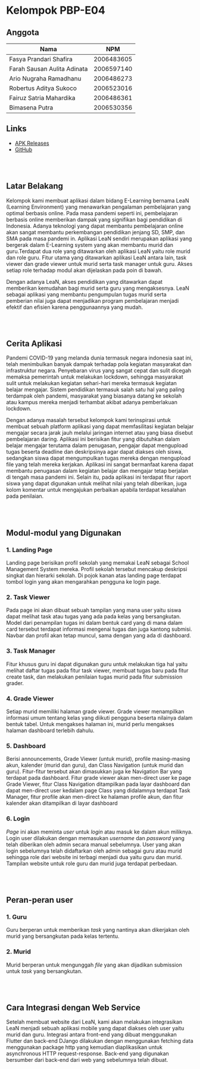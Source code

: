 # Kelompok PBP-E04

## Anggota
|              Nama           |    NPM     |
| --------------------------- | ---------- |
| Fasya Prandari Shafira      | 2006483605 |
| Farah Sausan Aulita Adinata | 2006597140 |
| Ario Nugraha Ramadhanu      | 2006486273 |
| Robertus Aditya Sukoco      | 2006523016 |
| Fairuz Satria Mahardika     | 2006486361 |
| Bimasena Putra              | 2006530356 |

## Links
- [APK Releases](https://github.com/robert-adit-sukoco/tk-pbp-uas/releases)
- [GitHub](https://github.com/farahaulita/pbp-tk)

<br></br>

## Latar Belakang
Kelompok kami membuat aplikasi dalam bidang E-Learning bernama LeaN (Learning Environment) yang menawarkan pengalaman pembelajaran yang optimal berbasis online. Pada masa pandemi seperti ini, pembelajaran berbasis online memberikan dampak yang signifikan bagi pendidikan di Indonesia. Adanya teknologi yang dapat membantu pembelajaran online akan sangat membantu perkembangan pendidikan jenjang SD, SMP, dan SMA pada masa pandemi in. Aplikasi LeaN sendiri merupakan aplikasi yang bergerak dalam E-Learning system yang akan membantu murid dan guru.Terdapat dua role yang ditawarkan oleh aplikasi LeaN yaitu role murid dan role guru. Fitur utama yang ditawarkan aplikasi LeaN antara lain, task viewer dan grade viewer untuk murid serta task manager untuk guru. Akses setiap role terhadap modul akan dijelaskan pada poin di bawah. 

Dengan adanya LeaN, akses pendidikan yang ditawarkan dapat memberikan kemudahan bagi murid serta guru yang mengaksesnya. LeaN sebagai aplikasi yang membantu pengumpulan tugas murid serta pemberian nilai juga dapat menjadikan program pembelajaran menjadi efektif dan efisien karena penggunaannya yang mudah. 

<br></br>

## Cerita Aplikasi
Pandemi COVID-19 yang melanda dunia termasuk negara indonesia saat ini, telah menimbulkan banyak dampak terhadap pola kegiatan masyarakat dan infrastruktur negara. Penyebaran virus yang sangat cepat dan sulit dicegah memaksa pemerintah untuk melakukan lockdown, sehingga masyarakat sulit untuk melakukan kegiatan sehari-hari mereka termasuk kegiatan belajar mengajar. Sistem pendidikan termasuk salah satu hal yang paling terdampak oleh pandemi, masyarakat yang biasanya datang ke sekolah atau kampus mereka menjadi terhambat akibat adanya pemberlakuan lockdown.

Dengan adanya masalah tersebut kelompok kami terinspirasi untuk membuat sebuah platform aplikasi yang dapat memfasilitasi kegiatan belajar mengajar secara jarak jauh melalui jaringan internet atau yang biasa disebut pembelajaran daring. Aplikasi ini berisikan fitur yang dibutuhkan dalam belajar mengajar terutama dalam penugasan, pengajar dapat mengupload tugas beserta deadline dan deskripsinya agar dapat diakses oleh siswa, sedangkan siswa dapat mengumpulkan tugas mereka dengan mengupload file yang telah mereka kerjakan. Aplikasi ini sangat bermanfaat karena dapat membantu penugasan dalam kegiatan belajar dan mengajar tetap berjalan di tengah masa pandemi ini. Selain itu, pada aplikasi ini terdapat fitur raport siswa yang dapat digunakan untuk melihat nilai yang telah diberikan, juga kolom komentar untuk mengajukan perbaikan apabila terdapat kesalahan pada penilaian.

<br></br>


## Modul-modul yang Digunakan
### 1. Landing Page
Landing page berisikan profil sekolah yang memakai LeaN sebagai School Management System mereka. Profil sekolah tersebut mencakup deskripsi singkat dan hierarki sekolah. Di pojok kanan atas landing page terdapat tombol login yang akan mengarahkan pengguna ke login page.

### 2. Task Viewer
Pada page ini akan dibuat sebuah tampilan yang mana user yaitu siswa dapat melihat task atau tugas yang ada pada kelas yang bersangkutan. Model dari penampilan tugas ini dalam bentuk card yang di mana dalam card tersebut terdapat informasi mengenai tugas dan juga kantong submisi. Navbar dan profil akan tetap muncul, sama dengan yang ada di dashboard.


### 3. Task Manager
Fitur khusus guru ini dapat digunakan guru untuk melakukan tiga hal yaitu melihat daftar tugas pada fitur task viewer, membuat tugas baru pada fitur create task, dan melakukan penilaian tugas murid pada fitur submission grader.


### 4. Grade Viewer
Setiap murid memiliki halaman grade viewer. Grade viewer menampilkan informasi umum tentang kelas yang diikuti pengguna beserta nilainya dalam bentuk tabel. Untuk mengakses halaman ini, murid perlu mengakses halaman dashboard terlebih dahulu.

### 5. Dashboard
Berisi announcements, Grade Viewer (untuk murid), profile masing-masing akun, kalender (murid dan guru), dan Class Navigation (untuk murid dan guru). Fitur-fitur tersebut akan dimasukkan juga ke Navigation Bar yang terdapat pada dashboard. Fitur grade viewer akan men-direct user ke page Grade Viewer, fitur Class Navigation ditampilkan pada layar dashboard dan dapat men-direct user kedalam page Class yang didalamnya terdapat Task Manager, fitur profile akan men-direct ke halaman profile akun, dan fitur kalender akan ditampilkan di layar dashboard


### 6. Login
<i>Page</i> ini akan meminta <i>user</i> untuk <i>login</i> atau masuk ke dalam akun miliknya. Login user dilakukan dengan memasukan <i>username</i> dan <i>password</i> yang telah diberikan oleh admin secara manual sebelumnya. User yang akan login sebelumnya telah didaftarkan oleh admin sebagai guru atau murid sehingga role dari website ini terbagi menjadi dua yaitu guru dan murid. Tampilan website untuk role guru dan murid juga terdapat perbedaan.

<br></br>

## Peran-peran user

### 1. Guru
Guru berperan untuk memberikan <i>task</i> yang nantinya akan dikerjakan oleh murid yang bersangkutan pada kelas tertentu.

### 2. Murid
Murid berperan untuk mengunggah <i>file</i> yang akan dijadikan submission untuk <i>task</i> yang bersangkutan.

<br></br>

## Cara Integrasi dengan Web Service
Setelah membuat website dari LeaN, kami akan melakukan integrasikan LeaN menjadi sebuah aplikasi mobile yang dapat diakses oleh user yaitu murid dan guru. Integrasi antara front-end yang dibuat menggunakan Flutter dan back-end DJango dilakukan dengan menggunakan fetching data menggunakan package http yang kemudian diaplikasikan untuk asynchronous HTTP request-response. Back-end yang digunakan bersumber dari back-end dari web yang sebelumnya telah dibuat.